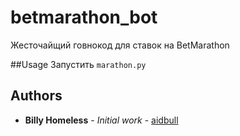 # betmarathon_bot
Жесточайщий говнокод для ставок на BetMarathon 

##Usage
Запустить ```marathon.py```

## Authors
* **Billy Homeless** - *Initial work* - [aidbull](https://github.com/aidbull)
